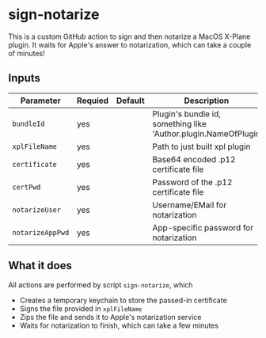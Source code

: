 # sign-notarize

This is a custom GitHub action to sign and then notarize a MacOS X-Plane plugin.
It waits for Apple's answer to notarization, which can take a couple of minutes!

## Inputs

Parameter|Requied|Default|Description
---------|-------|-------|------------
`bundleId`|yes||Plugin's bundle id, something like 'Author.plugin.NameOfPlugin
`xplFileName`|yes||Path to just built xpl plugin
`certificate`|yes||Base64 encoded .p12 certificate file
`certPwd`|yes||Password of the .p12 certificate file
`notarizeUser`|yes||Username/EMail for notarization
`notarizeAppPwd`|yes||App-specific password for notarization

## What it does

All actions are performed by script `sign-notarize`, which
- Creates a temporary keychain to store the passed-in certificate
- Signs the file provided in `xplFileName`
- Zips the file and sends it to Apple's notarization service
- Waits for notarization to finish, which can take a few minutes

